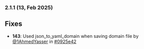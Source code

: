 ### 2.1.1 (13, Feb 2025)
## Fixes
- **143**: Used json_to_yaml_domain when saving domain file by [<u>@1AhmedYasser</u>](https://www.github.com/1AhmedYasser) in [#0925e42](https://github.com/buerokratt/Training-Module/commit/0925e42)

